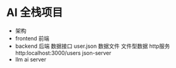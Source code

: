 # AI 全栈项目

- 架构
 - frontend 前端
 - backend 后端
   数据接口 user.json 数据文件
   文件型数据
   http服务 http:localhost:3000/users
   json-server
 - llm ai server